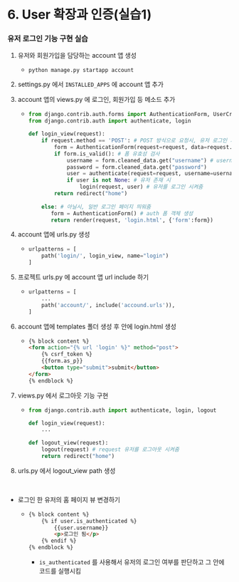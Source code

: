 # 6. User 확장과 인증(실습1)

### 유저 로그인 기능 구현 실습

1. 유저와 회원가입을 담당하는 account 앱 생성

   * `python manage.py startapp account`

2. settings.py 에서 `INSTALLED_APPS` 에 account 앱 추가

3. account 앱의 views.py 에 로그인, 회원가입 등 메소드 추가

   * ```python
     from django.contrib.auth.forms import AuthenticationForm, UserCreationForm
     from django.contrib.auth import authenticate, login
     
     def login_view(request):
         if request.method == 'POST': # POST 방식으로 요청시, 유저 로그인 기능을 실행한
             form = AuthenticationForm(request=request, data=request.POST)
             if form.is_valid(): # 폼 유효성 검사
                 username = form.cleaned_data.get("username") # username 이라는 클린데이터(유효성 검사 통과된 데이터) 가져옴
                 password = form.cleaned_data.get("password")
                 user = authenticate(request=request, username=username, passoword=password) # 유저 테이블에서 유저 객체를 가져옴
                 if user is not None: # 유저 존재 시
                     login(request, user) # 유저를 로그인 시켜줌
             return redirect("home")
                     
         else: # 아닐시, 일반 로그인 페이지 띄워줌
         	form = AuthenticationForm() # auth 폼 객체 생성
         	return render(request, 'login.html', {'form':form})
     ```

4. account 앱에 urls.py 생성

   * ```python
     urlpatterns = [
         path('login/', login_view, name="login")
     ]
     ```

5. 프로젝트 urls.py 에 account 앱 url include 하기

   * ```python
     urlpatterns = [
         ...
         path('account/', include('accound.urls')),
     ]
     ```

6. account 앱에 templates 폴더 생성 후 안에 login.html 생성

   * ```html
     {% block content %}
     <form action="{% url 'login' %}" method="post">
         {% csrf_token %}
         {{form.as_p}}
         <button type="submit">submit</button>
     </form>
     {% endblock %}
     ```

7. views.py 에서 로그아웃 기능 구현

   * ```python
     from django.contrib.auth import authenticate, login, logout
     
     def login_view(request):
         ...
         
     def logout_view(request):
         logout(request) # request 유저를 로그아웃 시켜줌
         return redirect("home")
     ```

8. urls.py 에서 logout_view path 생성

<br>

* 로그인 한 유저의 홈 페이지 뷰 변경하기
  * ```html
    {% block content %}
    	{% if user.is_authenticated %}
    		{{user.username}}
    		<p>로그인 됨</p>
    	{% endif %}
    {% endblock %}
    ```

    * `is_authenticated` 를 사용해서 유저의 로그인 여부를 판단하고 그 안에 코드를 실행시킴









